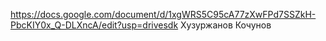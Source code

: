 https://docs.google.com/document/d/1xgWRS5C95cA77zXwFPd7SSZkH-PbcKIY0x_Q-DLXncA/edit?usp=drivesdk
Хузуржанов
Кочунов
